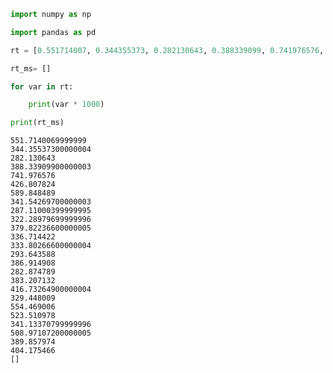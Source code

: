 ```python
import numpy as np 

import pandas as pd 

rt = [0.551714007, 0.344355373, 0.282130643, 0.388339099, 0.741976576, 0.426807824, 0.589848489, 0.341542697, 0.287110004, 0.322289797, 0.379822366, 0.336714422, 0.333802666, 0.293643588, 0.386914908, 0.282874789, 0.383207132, 0.416732649, 0.329448009, 0.554469006, 0.523510978, 0.341133708, 0.508971072, 0.389857974, 0.404175466] 

rt_ms= [] 

for var in rt: 

    print(var * 1000)

print(rt_ms)
```

    551.7140069999999
    344.35537300000004
    282.130643
    388.33909900000003
    741.976576
    426.807824
    589.848489
    341.54269700000003
    287.11000399999995
    322.28979699999996
    379.82236600000005
    336.714422
    333.80266600000004
    293.643588
    386.914908
    282.874789
    383.207132
    416.73264900000004
    329.448009
    554.469006
    523.510978
    341.13370799999996
    508.97107200000005
    389.857974
    404.175466
    []



```python

```
